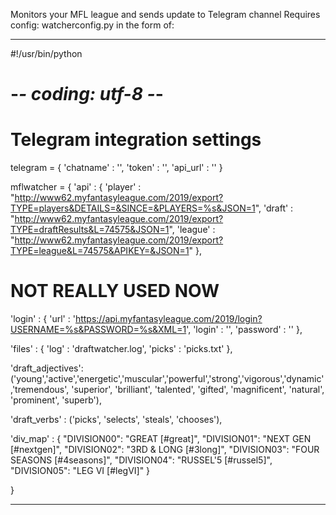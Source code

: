 Monitors your MFL league and sends update to Telegram channel
Requires config: watcherconfig.py in the form of:

-----------
#!/usr/bin/python
# -*- coding: utf-8 -*-

# Telegram integration settings
telegram = {
  'chatname' : '',
  'token' : '',
  'api_url' : ''
}

mflwatcher = {
  'api' : {
    'player' : "http://www62.myfantasyleague.com/2019/export?TYPE=players&DETAILS=&SINCE=&PLAYERS=%s&JSON=1",
    'draft' : "http://www62.myfantasyleague.com/2019/export?TYPE=draftResults&L=74575&JSON=1",
    'league' : "http://www62.myfantasyleague.com/2019/export?TYPE=league&L=74575&APIKEY=&JSON=1"
  },

  # NOT REALLY USED NOW
  'login' : {
    'url' : 'https://api.myfantasyleague.com/2019/login?USERNAME=%s&PASSWORD=%s&XML=1',
    'login' : '',
    'password' : ''
  },

  'files' : {
    'log' : 'draftwatcher.log',
    'picks' : 'picks.txt'
  },

  'draft_adjectives': ('young','active','energetic','muscular','powerful','strong','vigorous','dynamic','tremendous',
  'superior', 'brilliant', 'talented', 'gifted', 'magnificent', 'natural', 'prominent', 'superb'),

  'draft_verbs' : ('picks', 'selects', 'steals', 'chooses'),

  'div_map' : {
    "DIVISION00": "GREAT [#great]",
    "DIVISION01": "NEXT GEN [#nextgen]",
    "DIVISION02": "3RD & LONG [#3long]",
    "DIVISION03": "FOUR SEASONS [#4seasons]",
    "DIVISION04": "RUSSEL'5 [#russel5]",
    "DIVISION05": "LEG VI [#legVI]"
  }

}

----------
